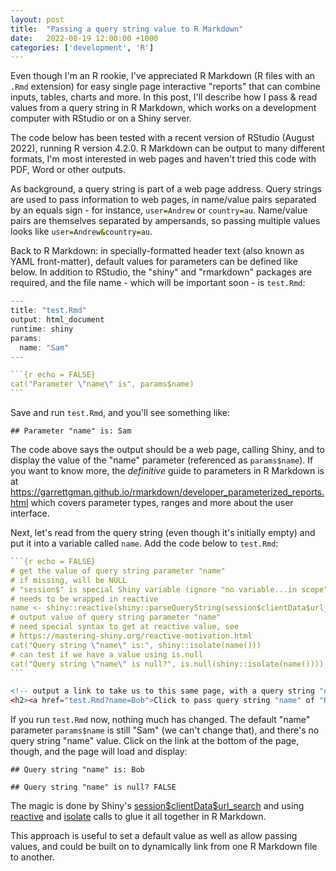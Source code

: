 ```yaml
---
layout: post
title:  "Passing a query string value to R Markdown"
date:   2022-08-19 12:00:00 +1000
categories: ['development', 'R']
---
```


Even though I'm an R rookie, I've appreciated R Markdown (R files with an `.Rmd` extension) for easy single page interactive "reports" that can combine inputs, tables, charts and more. In this post, I'll describe how I pass & read values from a query string in R Markdown, which works on a development computer with RStudio or on a Shiny server.

The code below has been tested with a recent version of RStudio (August 2022), running R version 4.2.0. R Markdown can be output to many different formats, I'm most interested in web pages and haven't tried this code with PDF, Word or other outputs.

As background, a query string is part of a web page address. Query strings are used to pass information to web pages, in name/value pairs separated by an equals sign - for instance, <code>user<span style="background-color:#ffcc0033">=</span>Andrew</code> or <code>country<span style="background-color:#ffcc0033">=</span>au</code>. Name/value pairs are themselves separated by ampersands, so passing multiple values looks like <code>user<span style="background-color:#ffcc0033">=</span>Andrew<span style="background-color:#ccff0055">&</span>country<span style="background-color:#ffcc0033">=</span>au</code>.

Back to R Markdown: in specially-formatted header text (also known as YAML front-matter), default values for parameters can be defined like below. In addition to RStudio, the "shiny" and "rmarkdown" packages are required, and the file name - which will be important soon - is `test.Rmd`:

````R
---
title: "test.Rmd"
output: html_document
runtime: shiny
params:
  name: "Sam"
---

```{r echo = FALSE}
cat("Parameter \"name\" is", params$name)
```
````

Save and run `test.Rmd`, and you'll see something like:

`## Parameter "name" is: Sam`

The code above says the output should be a web page, calling Shiny, and to display the value of the "name" parameter (referenced as `params$name`). If you want to know more, the _definitive_ guide to parameters in R Markdown is at <https://garrettgman.github.io/rmarkdown/developer_parameterized_reports.html> which covers parameter types, ranges and more about the user interface.

Next, let's read from the query string (even though it's initially empty) and put it into a variable called `name`. Add the code below to `test.Rmd`:

````R
```{r echo = FALSE}
# get the value of query string parameter "name"
# if missing, will be NULL
# "session$" is special Shiny variable (ignore "no variable...in scope" warning)
# needs to be wrapped in reactive
name <- shiny::reactive(shiny::parseQueryString(session$clientData$url_search)[["name"]])
# output value of query string parameter "name"
# need special syntax to get at reactive value, see
# https://mastering-shiny.org/reactive-motivation.html
cat("Query string \"name\" is:", shiny::isolate(name()))
# can test if we have a value using is.null
cat("Query string \"name\" is null?", is.null(shiny::isolate(name())))
```

<!-- output a link to take us to this same page, with a query string "name" of "Bob" -->
<h2><a href="test.Rmd?name=Bob">Click to pass query string "name" of "Bob"</a></h2>
````

If you run `test.Rmd` now, nothing much has changed. The default "name" parameter `params$name` is still "Sam" (we can't change that), and there's no query string "name" value. Click on the link at the bottom of the page, though, and the page will load and display:

`## Query string "name" is: Bob`

`## Query string "name" is null? FALSE`

The magic is done by Shiny's [session\$clientData\$url_search](https://shiny.rstudio.com/articles/client-data.html) and using [reactive](https://shiny.rstudio.com/articles/reactivity-overview.html) and [isolate](https://shiny.rstudio.com/articles/isolation.html) calls to glue it all together in R Markdown.

This approach is useful to set a default value as well as allow passing values, and could be built on to dynamically link from one R Markdown file to another.